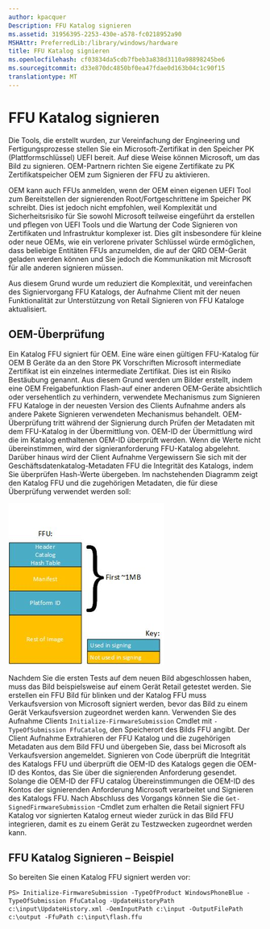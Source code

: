 ```yaml
---
author: kpacquer
Description: FFU Katalog signieren
ms.assetid: 31956395-2253-430e-a578-fc0218952a90
MSHAttr: PreferredLib:/library/windows/hardware
title: FFU Katalog signieren
ms.openlocfilehash: cf03834da5cdb7fbeb3a838d3110a98898245be6
ms.sourcegitcommit: d33e870dc4850bf0ea47fdae0d163b04c1c90f15
translationtype: MT
---
```

# <a name="ffu-catalog-signing"></a>FFU Katalog signieren


Die Tools, die erstellt wurden, zur Vereinfachung der Engineering und Fertigungsprozesse stellen Sie ein Microsoft-Zertifikat in den Speicher PK (Plattformschlüssel) UEFI bereit. Auf diese Weise können Microsoft, um das Bild zu signieren. OEM-Partnern richten Sie eigene Zertifikate zu PK Zertifikatspeicher OEM zum Signieren der FFU zu aktivieren.

OEM kann auch FFUs anmelden, wenn der OEM einen eigenen UEFI Tool zum Bereitstellen der signierenden Root/Fortgeschrittene im Speicher PK schreibt. Dies ist jedoch nicht empfohlen, weil Komplexität und Sicherheitsrisiko für Sie sowohl Microsoft teilweise eingeführt da erstellen und pflegen von UEFI Tools und die Wartung der Code Signieren von Zertifikaten und Infrastruktur komplexer ist. Dies gilt insbesondere für kleine oder neue OEMs, wie ein verlorene privater Schlüssel würde ermöglichen, dass beliebige Entitäten FFUs anzumelden, die auf der QRD OEM-Gerät geladen werden können und Sie jedoch die Kommunikation mit Microsoft für alle anderen signieren müssen.

Aus diesem Grund wurde um reduziert die Komplexität, und vereinfachen des Signiervorgang FFU Katalogs, der Aufnahme Client mit der neuen Funktionalität zur Unterstützung von Retail Signieren von FFU Kataloge aktualisiert.

## <a name="span-idoemverificationspanspan-idoemverificationspanspan-idoemverificationspanoem-verification"></a><span id="OEM_Verification"></span><span id="oem_verification"></span><span id="OEM_VERIFICATION"></span>OEM-Überprüfung


Ein Katalog FFU signiert für OEM. Eine wäre einen gültigen FFU-Katalog für OEM B Geräte da an den Store PK Vorschriften Microsoft intermediate Zertifikat ist ein einzelnes intermediate Zertifikat. Dies ist ein Risiko Bestäubung genannt. Aus diesem Grund werden um Bilder erstellt, indem eine OEM Freigabefunktion Flash-auf einer anderen OEM-Geräte absichtlich oder versehentlich zu verhindern, verwendete Mechanismus zum Signieren FFU Kataloge in der neuesten Version des Clients Aufnahme anders als andere Pakete Signieren verwendeten Mechanismus behandelt. OEM-Überprüfung tritt während der Signierung durch Prüfen der Metadaten mit dem FFU-Katalog in der Übermittlung von. OEM-ID der Übermittlung wird die im Katalog enthaltenen OEM-ID überprüft werden. Wenn die Werte nicht übereinstimmen, wird der signieranforderung FFU-Katalog abgelehnt. Darüber hinaus wird der Client Aufnahme Vergewissern Sie sich mit der Geschäftsdatenkatalog-Metadaten FFU die Integrität des Katalogs, indem Sie überprüfen Hash-Werte übergeben. Im nachstehenden Diagramm zeigt den Katalog FFU und die zugehörigen Metadaten, die für diese Überprüfung verwendet werden soll:

![Ffu Katalog signieren](images/ffucatalogsigning.jpg)

Nachdem Sie die ersten Tests auf dem neuen Bild abgeschlossen haben, muss das Bild beispielsweise auf einem Gerät Retail getestet werden. Sie erstellen ein FFU Bild für blinken und der Katalog FFU muss Verkaufsversion von Microsoft signiert werden, bevor das Bild zu einem Gerät Verkaufsversion zugeordnet werden kann. Verwenden Sie des Aufnahme Clients `Initialize-FirmwareSubmission` Cmdlet mit `-TypeOfSubmission FfuCatalog`, den Speicherort des Bilds FFU angibt. Der Client Aufnahme Extrahieren der FFU Katalog und die zugehörigen Metadaten aus dem Bild FFU und übergeben Sie, dass bei Microsoft als Verkaufsversion angemeldet. Signieren von Code überprüft die Integrität des Katalogs FFU und überprüft die OEM-ID des Katalogs gegen die OEM-ID des Kontos, das Sie über die signierenden Anforderung gesendet. Solange die OEM-ID der FFU catalog Übereinstimmungen die OEM-ID des Kontos der signierenden Anforderung Microsoft verarbeitet und Signieren des Katalogs FFU. Nach Abschluss des Vorgangs können Sie die `Get-SignedFirmwareSubmission` -Cmdlet zum erhalten die Retail signiert FFU Katalog vor signierten Katalog erneut wieder zurück in das Bild FFU integrieren, damit es zu einem Gerät zu Testzwecken zugeordnet werden kann.

## <a name="span-idffucatalogsigningexamplespanspan-idffucatalogsigningexamplespanspan-idffucatalogsigningexamplespanffu-catalog-signing-example"></a><span id="FFU_Catalog_Signing_Example"></span><span id="ffu_catalog_signing_example"></span><span id="FFU_CATALOG_SIGNING_EXAMPLE"></span>FFU Katalog Signieren – Beispiel


So bereiten Sie einen Katalog FFU signiert werden vor:

``` syntax
PS> Initialize-FirmwareSubmission -TypeOfProduct WindowsPhoneBlue -TypeOfSubmission FfuCatalog -UpdateHistoryPath c:\input\UpdateHistory.xml -OemInputPath c:\input -OutputFilePath c:\output -FfuPath c:\input\flash.ffu
```

 

 





